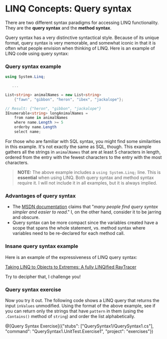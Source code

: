 [//]: # (GENERATED FILE -- DO NOT EDIT)
# LINQ Concepts: Query syntax

There are two different syntax paradigms for accessing LINQ functionality. They are the **query syntax** and the **method syntax**.

Query syntax has a very distinctive syntactical style. Because of its unique format, query syntax is very memorable, and somewhat iconic in that it is often what people envision when thinking of LINQ. Here is an example of LINQ code using query syntax:

### Query syntax example
```csharp
using System.Linq;

   ...

List<string> animalNames = new List<string>
    {"fawn", "gibbon", "heron", "ibex", "jackalope"};

// Result: {"heron", "gibbon", "jackalope"}
IEnumerable<string> longAnimalNames =
    from name in animalNames
    where name.Length >= 5
    orderby name.Length
    select name;
```

For those who are familiar with SQL syntax, you might find some similarities in this example. It's not exactly the same as SQL, though. This example gathers all the strings in `animalNames` that are at least 5 characters in length, ordered from the entry with the fewest characters to the entry with the most characters.

> **NOTE:** The above example includes a `using System.Linq;` line. This is **essential** when using LINQ. Both query syntax and method syntax require it. I will not include it in all examples, but it is always implied.

### Advantages of query syntax

 - The [MSDN documentation](https://msdn.microsoft.com/en-us/library/bb397947.aspx) claims that "*many people find query syntax simpler and easier to read*." I, on the other hand, consider it to be jarring and obscure.
 - Query syntax can be more compact since the variables created have a scope that spans the whole statement, vs. method syntax where variables need to be re-declared for each method call.


### Insane query syntax example
Here is an example of the expressiveness of LINQ query syntax:

[Taking LINQ to Objects to Extremes: A fully LINQified RayTracer](https://blogs.msdn.microsoft.com/lukeh/2007/10/01/taking-linq-to-objects-to-extremes-a-fully-linqified-raytracer/)

Try to decipher that, I challenge you!

### Query syntax exercise

Now you try it out. The following code shows a LINQ query that returns the input `inValues` unmodified. Using the format of the above example, see if you can return only the strings that have `pattern` in them (using the `.Contains()` method of `string`) and order the list alphabetically.

@[Query Syntax Exercise]({"stubs": ["QuerySyntax1/QuerySyntax1.cs"], "command": "QuerySyntax1.UnitTest.Exercise1", "project": "exercises"})